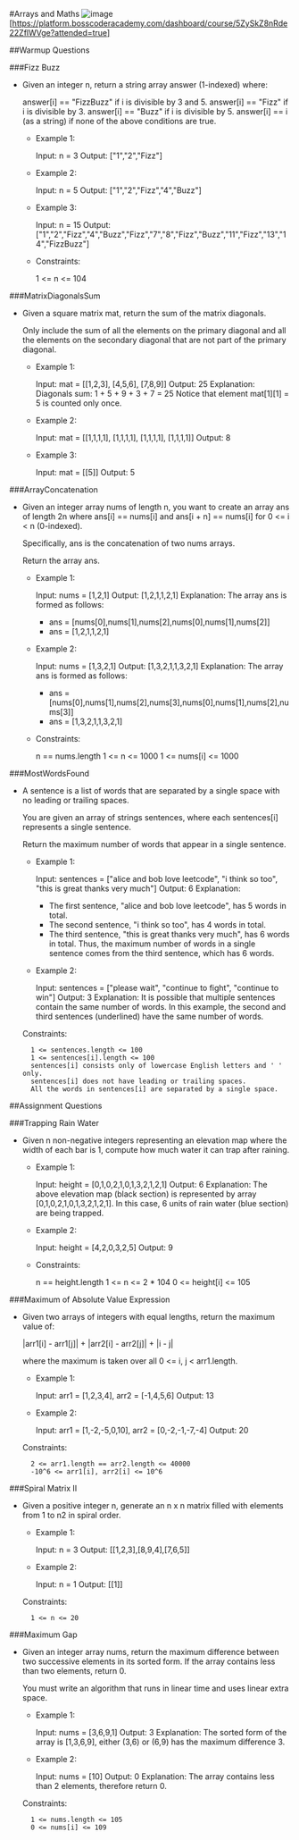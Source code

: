 ﻿#Arrays and Maths ![image](./Images/array/array-icon-512x512-slztyf8v.png)
[https://platform.bosscoderacademy.com/dashboard/course/5ZySkZ8nRde22ZflWVge?attended=true]

##Warmup Questions

###Fizz Buzz

- Given an integer n, return a string array answer (1-indexed) where:

	answer[i] == "FizzBuzz" if i is divisible by 3 and 5.
	answer[i] == "Fizz" if i is divisible by 3.
	answer[i] == "Buzz" if i is divisible by 5.
	answer[i] == i (as a string) if none of the above conditions are true.
 

	- Example 1:

		Input: n = 3
		Output: ["1","2","Fizz"]

	- Example 2:

		Input: n = 5
		Output: ["1","2","Fizz","4","Buzz"]

	- Example 3:

		Input: n = 15
		Output: ["1","2","Fizz","4","Buzz","Fizz","7","8","Fizz","Buzz","11","Fizz","13","14","FizzBuzz"]
 

	- Constraints:

		1 <= n <= 104

###MatrixDiagonalsSum

- Given a square matrix mat, return the sum of the matrix diagonals.

	Only include the sum of all the elements on the primary diagonal and all the elements on the secondary diagonal that are not part of the primary diagonal. 

	- Example 1:


		Input: mat = [[1,2,3],
              [4,5,6],
              [7,8,9]]
		Output: 25
		Explanation: Diagonals sum: 1 + 5 + 9 + 3 + 7 = 25
		Notice that element mat[1][1] = 5 is counted only once.

	- Example 2:

		Input: mat = [[1,1,1,1],
              [1,1,1,1],
              [1,1,1,1],
              [1,1,1,1]]
		Output: 8

	- Example 3:

		Input: mat = [[5]]
		Output: 5
 

###ArrayConcatenation

- Given an integer array nums of length n, you want to create an array ans of length 2n where ans[i] == nums[i] and ans[i + n] == nums[i] for 0 <= i < n (0-indexed).

	Specifically, ans is the concatenation of two nums arrays.

	Return the array ans.

 

	- Example 1:

		Input: nums = [1,2,1]
		Output: [1,2,1,1,2,1]
		Explanation: The array ans is formed as follows:
		- ans = [nums[0],nums[1],nums[2],nums[0],nums[1],nums[2]]
		- ans = [1,2,1,1,2,1]

	- Example 2:

		Input: nums = [1,3,2,1]
		Output: [1,3,2,1,1,3,2,1]
		Explanation: The array ans is formed as follows:
		- ans = [nums[0],nums[1],nums[2],nums[3],nums[0],nums[1],nums[2],nums[3]]
		- ans = [1,3,2,1,1,3,2,1] 

	- Constraints:

		n == nums.length
		1 <= n <= 1000
		1 <= nums[i] <= 1000

###MostWordsFound

- A sentence is a list of words that are separated by a single space with no leading or trailing spaces.

	You are given an array of strings sentences, where each sentences[i] represents a single sentence.

	Return the maximum number of words that appear in a single sentence.

 

	- Example 1:

		Input: sentences = ["alice and bob love leetcode", "i think so too", "this is great thanks very much"]
		Output: 6
		Explanation: 
		- The first sentence, "alice and bob love leetcode", has 5 words in total.
		- The second sentence, "i think so too", has 4 words in total.
		- The third sentence, "this is great thanks very much", has 6 words in total.
		Thus, the maximum number of words in a single sentence comes from the third sentence, which has 6 words.

	- Example 2:

		Input: sentences = ["please wait", "continue to fight", "continue to win"]
		Output: 3
		Explanation: It is possible that multiple sentences contain the same number of words. 
		In this example, the second and third sentences (underlined) have the same number of words. 

	Constraints:

		1 <= sentences.length <= 100
		1 <= sentences[i].length <= 100
		sentences[i] consists only of lowercase English letters and ' ' only.
		sentences[i] does not have leading or trailing spaces.
		All the words in sentences[i] are separated by a single space.

##Assignment Questions

###Trapping Rain Water

- Given n non-negative integers representing an elevation map where the width of each bar is 1, compute how much water it can trap after raining.

 

	- Example 1:


		Input: height = [0,1,0,2,1,0,1,3,2,1,2,1]
		Output: 6
		Explanation: The above elevation map (black section) is represented by array [0,1,0,2,1,0,1,3,2,1,2,1]. In this case, 6 units of rain water (blue section) are being trapped.

	- Example 2:

		Input: height = [4,2,0,3,2,5]
		Output: 9
 

	- Constraints:

		n == height.length
		1 <= n <= 2 * 104
		0 <= height[i] <= 105

###Maximum of Absolute Value Expression

- Given two arrays of integers with equal lengths, return the maximum value of:

	|arr1[i] - arr1[j]| + |arr2[i] - arr2[j]| + |i - j|

	where the maximum is taken over all 0 <= i, j < arr1.length.

 

	- Example 1:

		Input: arr1 = [1,2,3,4], arr2 = [-1,4,5,6]
		Output: 13

	- Example 2:

		Input: arr1 = [1,-2,-5,0,10], arr2 = [0,-2,-1,-7,-4]
		Output: 20
 

	Constraints:

		2 <= arr1.length == arr2.length <= 40000
		-10^6 <= arr1[i], arr2[i] <= 10^6

###Spiral Matrix II
- Given a positive integer n, generate an n x n matrix filled with elements from 1 to n2 in spiral order.
 
	- Example 1:

		Input: n = 3
		Output: [[1,2,3],[8,9,4],[7,6,5]]

	- Example 2:

		Input: n = 1
		Output: [[1]]
 
	Constraints:

		1 <= n <= 20

###Maximum Gap
- Given an integer array nums, return the maximum difference between two successive elements in its sorted form. If the array contains less than two elements, return 0.

	You must write an algorithm that runs in linear time and uses linear extra space.

 
	- Example 1:

		Input: nums = [3,6,9,1]
		Output: 3
		Explanation: The sorted form of the array is [1,3,6,9], either (3,6) or (6,9) has the maximum difference 3.

	- Example 2:

		Input: nums = [10]
		Output: 0
		Explanation: The array contains less than 2 elements, therefore return 0.
 
	Constraints:

		1 <= nums.length <= 105
		0 <= nums[i] <= 109